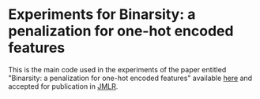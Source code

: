 # Experiments for Binarsity: a penalization for one-hot encoded features

This is the main code used in the experiments of the paper entitled "Binarsity: a penalization for one-hot encoded features" 
available [here](https://arxiv.org/abs/1703.08619) and accepted for publication in [JMLR](http://www.jmlr.org/). 

